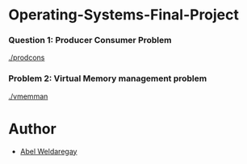 # Operating-Systems-Final-Project

### Question 1: Producer Consumer Problem
[./prodcons](https://github.com/AbelWeldaregay/Operating-Systems-Final-Project/tree/master/prodcons)

### Problem 2: Virtual Memory management problem
[./vmemman](https://github.com/AbelWeldaregay/Operating-Systems-Final-Project/tree/master/vmemman)

# Author
- [Abel Weldaregay](https://www.cs.odu.edu/~aweldare/)
